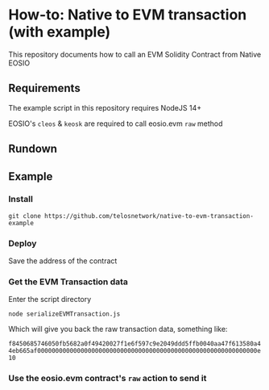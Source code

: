 # How-to: Native to EVM transaction (with example)

This repository documents how to call an EVM Solidity Contract from Native EOSIO 


## Requirements

The example script in this repository requires NodeJS 14+

EOSIO's `cleos` & `keosk` are required to call eosio.evm `raw` method

## Rundown

###

###

## Example

### Install

`git clone https://github.com/telosnetwork/native-to-evm-transaction-example`

### Deploy

Save the address of the contract

### Get the EVM Transaction data

Enter the script directory

`node serializeEVMTransaction.js`

Which will give you back the raw transaction data, something like:

`f8450685746050fb5682a0f49420027f1e6f597c9e2049ddd5ffb0040aa47f613580a44eb665af0000000000000000000000000000000000000000000000000000000000000e10`

### Use the eosio.evm contract's `raw` action to send it

